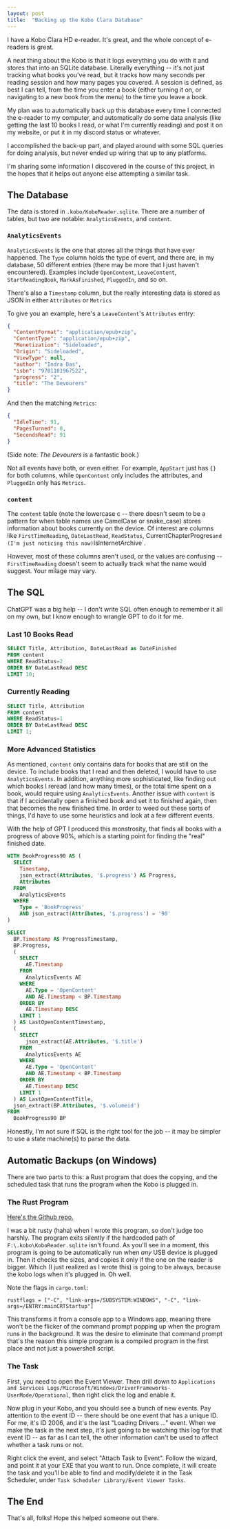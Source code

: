 ```yaml
---
layout: post
title:  "Backing up the Kobo Clara Database"
---
```


I have a Kobo Clara HD e-reader. It's great, and the whole concept of e-readers is great. 

A neat thing about the Kobo is that it logs everything you do with it and stores that into an SQLite database. Literally everything -- it's not just tracking what books you've read, but it tracks how many seconds per reading session and how many pages you covered. A session is defined, as best I can tell, from the time you enter a book (either turning it on, or navigating to a new book from the menu) to the time you leave a book.

My plan was to automatically back up this database every time I connected the e-reader to my computer, and automatically do some data analysis (like getting the last 10 books I read, or what I'm currently reading) and post it on my website, or put it in my discord status or whatever. 

I accomplished the back-up part, and played around with some SQL queries for doing analysis, but never ended up wiring that up to any platforms. 

I'm sharing some information I discovered in the course of this project, in the hopes that it helps out anyone else attempting a similar task.

## The Database

The data is stored in `.kobo/KoboReader.sqlite`. There are a number of tables, but two are notable: `AnalyticsEvents`, and `content`.

### `AnalyticsEvents`
`AnalyticsEvents` is the one that stores all the things that have ever happened. The `Type` column holds the type of event, and there are, in my database, 50 different entries (there may be more that I just haven't encountered). Examples include `OpenContent`, `LeaveContent`, `StartReadingBook`, `MarkAsFinished`, `PluggedIn`, and so on. 

There's also a `Timestamp` column, but the really interesting data is stored as JSON in either `Attributes` or `Metrics`

To give you an example, here's a `LeaveContent`'s `Attributes` entry:


```json
{
  "ContentFormat": "application/epub+zip",
  "ContentType": "application/epub+zip",
  "Monetization": "Sideloaded",
  "Origin": "Sideloaded",
  "ViewType": null,
  "author": "Indra Das",
  "isbn": "9781101967522",
  "progress": "2",
  "title": "The Devourers"
}
```

And then the matching `Metrics`:

```json
{
  "IdleTime": 91,
  "PagesTurned": 0,
  "SecondsRead": 91
}
```

(Side note: *The Devourers* is a fantastic book.)

Not all events have both, or even either. For example, `AppStart` just has `{}` for both columns, while `OpenContent` only includes the attributes, and `PluggedIn` only has `Metrics`.

### `content`

The `content` table (note the lowercase c -- there doesn't seem to be a pattern for when table names use CamelCase or snake_case) stores information about books currently on the device. Of interest are columns like `FirstTimeReading`, `DateLastRead`, `ReadStatus`, CurrentChapterProgres` and (I'm just noticing this now) `IsInternetArchive`.

However, most of these columns aren't used, or the values are confusing -- `FirstTimeReading` doesn't seem to actually track what the name would suggest. Your milage may vary.

## The SQL

ChatGPT was a big help -- I don't write SQL often enough to remember it all on my own, but I know enough to wrangle GPT to do it for me.

### Last 10 Books Read

```sql
SELECT Title, Attribution, DateLastRead as DateFinished
FROM content
WHERE ReadStatus=2
ORDER BY DateLastRead DESC
LIMIT 10;
```

### Currently Reading

```sql
SELECT Title, Attribution
FROM content
WHERE ReadStatus=1
ORDER BY DateLastRead DESC
LIMIT 1;
```

### More Advanced Statistics
 
As mentioned, `content` only contains data for books that are still on the device. To include books that I read and then deleted, I would have to use `AnalyticsEvents`. In addition, anything more sophisticated, like finding out which books I reread (and how many times), or the total time spent on a book, would require using `AnalyticsEvents`. Another issue with `content` is that if I accidentally open a finished book and set it to finished again, then that becomes the new finished time. In order to weed out these sorts of things, I'd have to use some heuristics and look at a few different events. 

With the help of GPT I produced this monstrosity, that finds all books with a progress of above 90%, which is a starting point for finding the "real" finished date.

```sql
WITH BookProgress90 AS (
  SELECT 
    Timestamp,
    json_extract(Attributes, '$.progress') AS Progress,
	Attributes
  FROM 
    AnalyticsEvents
  WHERE 
    Type = 'BookProgress' 
    AND json_extract(Attributes, '$.progress') = '90'
)

SELECT 
  BP.Timestamp AS ProgressTimestamp,
  BP.Progress,
  (
    SELECT 
      AE.Timestamp
    FROM 
      AnalyticsEvents AE
    WHERE 
      AE.Type = 'OpenContent' 
      AND AE.Timestamp < BP.Timestamp
    ORDER BY 
      AE.Timestamp DESC
    LIMIT 1
  ) AS LastOpenContentTimestamp,
  (
    SELECT 
      json_extract(AE.Attributes, '$.title')
    FROM 
      AnalyticsEvents AE
    WHERE 
      AE.Type = 'OpenContent' 
      AND AE.Timestamp < BP.Timestamp
    ORDER BY 
      AE.Timestamp DESC
    LIMIT 1
  ) AS LastOpenContentTitle,
  json_extract(BP.Attributes, '$.volumeid')
FROM 
  BookProgress90 BP
```

Honestly, I'm not sure if SQL is the right tool for the job -- it may be simpler to use a state machine(s) to parse the data. 

## Automatic Backups (on Windows)

There are two parts to this: a Rust program that does the copying, and the scheduled task that runs the program when the Kobo is plugged in.

### The Rust Program

[Here's the Github repo.](https://github.com/CrispinStichart/Kobo-Backup)

I was a bit rusty (haha) when I wrote this program, so don't judge too harshly. The program exits silently if the hardcoded path of `F:\.kobo\KoboReader.sqlite` isn't found. As you'll see in a moment, this program is going to be automatically run when *any* USB device is plugged in. Then it checks the sizes, and copies it only if the one on the reader is bigger. Which (I just realized as I wrote this) is going to be always, because the kobo logs when it's plugged in. Oh well.

Note the flags in `cargo.toml`:

```
rustflags = ["-C", "link-args=/SUBSYSTEM:WINDOWS", "-C", "link-args=/ENTRY:mainCRTStartup"]
```

This transforms it from a console app to a Windows app, meaning there won't be the flicker of the command prompt popping up when the program runs in the background. It was the desire to eliminate that command prompt that's the reason this simple program is a compiled program in the first place and not just a powershell script.


### The Task

First, you need to open the Event Viewer. Then drill down to `Applications and Services Logs/Microsoft/Windows/DriverFrameworks-UserMode/Operational`, then right click the log and enable it.

Now plug in your Kobo, and you should see a bunch of new events. Pay attention to the event ID -- there should be one event that has a unique ID. For me, it's ID 2006, and it's the last "Loading Drivers ..." event. When we make the task in the next step, it's just going to be watching this log for that event ID -- as far as I can tell, the other information can't be used to affect whether a task runs or not.

Right click the event, and select "Attach Task to Event". Follow the wizard, and point it at your EXE that you want to run. Once complete, it will create the task and you'll be able to find and modify/delete it in the Task Scheduler, under `Task Scheduler Library/Event Viewer Tasks`.

## The End

That's all, folks! Hope this helped someone out there.